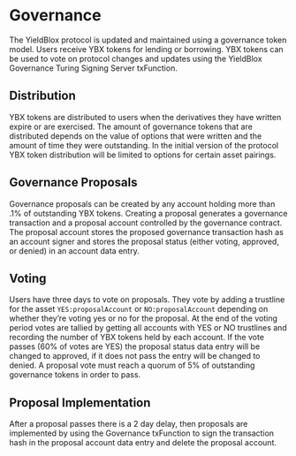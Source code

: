 # Governance
The YieldBlox protocol is updated and maintained using a governance token model. Users receive YBX tokens for lending or borrowing. YBX tokens can be used to vote on protocol changes and updates using the YieldBlox Governance Turing Signing Server txFunction.

## Distribution
YBX tokens are distributed to users when the derivatives they have written expire or are exercised. The amount of governance tokens that are distributed depends on the value of options that were written and the amount of time they were outstanding. In the initial version of the protocol YBX token distribution will be limited to options for certain asset pairings.

## Governance Proposals
Governance proposals can be created by any account holding more than .1% of outstanding YBX tokens. Creating a proposal generates a governance transaction and a proposal account controlled by the governance contract. The proposal account stores the proposed governance transaction hash as an account signer and stores the proposal status (either voting, approved, or denied) in an account data entry.

## Voting
Users have three days to vote on proposals. They vote by adding a trustline for the asset `YES:proposalAccount` or `NO:proposalAccount` depending on whether they’re voting yes or no for the proposal. At the end of the voting period votes are tallied by getting all accounts with YES or NO trustlines and recording the number of YBX tokens held by each account. If the vote passes (60% of votes are YES) the proposal status data entry will be changed to approved, if it does not pass the entry will be changed to denied. A proposal vote must reach a quorum of 5% of outstanding governance tokens in order to pass.

## Proposal Implementation
After a proposal passes there is a 2 day delay, then proposals are implemented by using the Governance txFunction to sign the transaction hash in the proposal account data entry and delete the proposal account.


